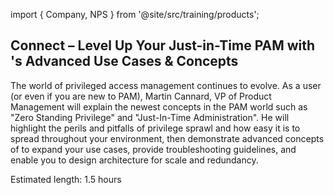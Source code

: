import { Company, NPS } from '@site/src/training/products';

## <Company /> Connect – Level Up Your Just-in-Time PAM with <NPS />'s Advanced Use Cases & Concepts

The world of privileged access management continues to evolve. As a <NPS /> user (or even if you are new to PAM), Martin Cannard, VP of Product Management will explain the newest concepts in the PAM world such as "Zero Standing Privilege" and "Just-In-Time Administration". He will highlight the perils and pitfalls of privilege sprawl and how easy it is to spread throughout your environment, then demonstrate advanced concepts of <NPS /> to expand your use cases, provide troubleshooting guidelines, and enable you to design architecture for scale and redundancy.

Estimated length: 1.5 hours
